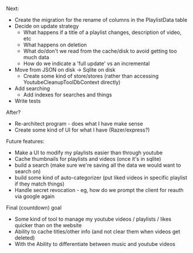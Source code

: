 Next:
- Create the migration for the rename of columns in the PlaylistData table
- Decide on update strategy
    - What happens if a title of a playlist changes, description of video, etc
    - What happens on deletion
    - What do/don't we read from the cache/disk to avoid getting too much data
    - How do we indicate a 'full update' vs an incremental
- Move from JSON on disk -> Sqlite on disk
    - Create some kind of store/stores (rather than accessing YoutubeCleanupToolDbContext directly)
- Add searching
    - Add indexes for searches and things
- Write tests

After?
- Re-architect program - does what I have make sense
- Create some kind of UI for what I have (Razer/express?)

Future features:
- Make a UI to modify my playlists easier than through youtube
- Cache thumbnails for playlists and videos (once it's in sqlite)
- build a search (make sure we're saving all the data we would want to search on)
- build some kind of auto-categorizer (put liked videos in specific playlist if they match things)
- Handle secret revocation - eg, how do we prompt the client for reauth via google again

Final (countdown) goal
- Some kind of tool to manage my youtube videos / playlists / likes quicker than on the website
- Ability to cache titles/other info (and not clear them when videos get deleted)
- With the Ability to differentiate between music and youtube videos